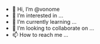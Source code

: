 - 👋 Hi, I’m @vonome
- 👀 I’m interested in ...
- 🌱 I’m currently learning ...
- 💞️ I’m looking to collaborate on ...
- 📫 How to reach me ...

<!---
vonome/vonome is a ✨ special ✨ repository because its `README.md` (this file) appears on your GitHub profile.
You can click the Preview link to take a look at your changes.
--->
